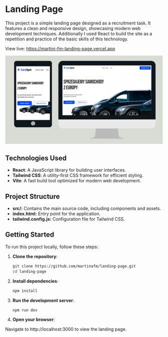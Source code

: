 # Landing Page

This project is a simple landing page designed as a recruitment task. It features a clean and responsive design, showcasing modern web development techniques. Additionally I used React to build the site as a repetition and practice of the basic skills of this technology.

View live: https://martini-fm-landing-page.vercel.app

![Two devices with views of Landing Page](src/assets/project.png)

## Technologies Used

- **React**: A JavaScript library for building user interfaces.
- **Tailwind CSS**: A utility-first CSS framework for efficient styling.
- **Vite**: A fast build tool optimized for modern web development.

## Project Structure

- **src/:** Contains the main source code, including components and assets.
- **index.html:** Entry point for the application.
- **tailwind.config.js:**  Configuration file for Tailwind CSS.

## Getting Started

To run this project locally, follow these steps:

1. **Clone the repository**:
   ```bash
   git clone https://github.com/martinafm/landing-page.git
   cd landing-page

2. **Install dependencies**:
   ```bash
   npm install

3. **Run the development server**:
   ```bash
   npm run dev

4. **Open your browser**:

Navigate to http://localhost:3000 to view the landing page.
